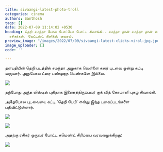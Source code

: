 ```yaml
---
title: sivaangi-latest-photo-troll
categories: cinema
authors: Santhosh
tags: []
date: 2022-07-09 11:14:02 +0530
heading: தெறி சமந்தா போல போட்டோ போட்ட சிவாங்கி.. சமந்தா தான் சமந்தா தான் என்று கலாய்த்த
  ரசிகர்கள். லேட்டஸ்ட் கிளிக்ஸ் வைரல்.
preview_image: "/images/2022/07/09/sivaangi-latest-clicks-viral-jpg.jpeg"
image_uploader: []
code: ''

---
```

தளபதியின் தெறி படத்தில் சமந்தா அழகாக வெள்ளை கலர் புடவை ஒன்று கட்டி வருவார். அதுபோல ட்ரை பண்ணாத பெண்களே இல்லை.

![](/images/2022/07/09/sivangi-samantha-get-up-4-jpg.jpeg)

தற்போது அந்த லிஸ்டில்  புதிதாக இணைத்திருப்பவர் குக் வித் கோமாளி புகழ் சிவாங்கி.

அதேபோல புடவையை கட்டி 'தெறி பேபி' என்று இந்த புகைப்படங்களை பதிவிட்டுள்ளார்.

![](/images/2022/07/09/sivangi-samantha-get-up-1-jpg.jpeg)

![](/images/2022/07/09/sivangi-samantha-get-up-2-jpg.jpeg)

அதற்கு ரசிகர் ஒருவர் போட்ட கமெண்ட் சிரிப்பை வரவழைக்கிறது:

![](/images/2022/07/09/sivangi-samantha-get-up-3-jpg.jpeg)
